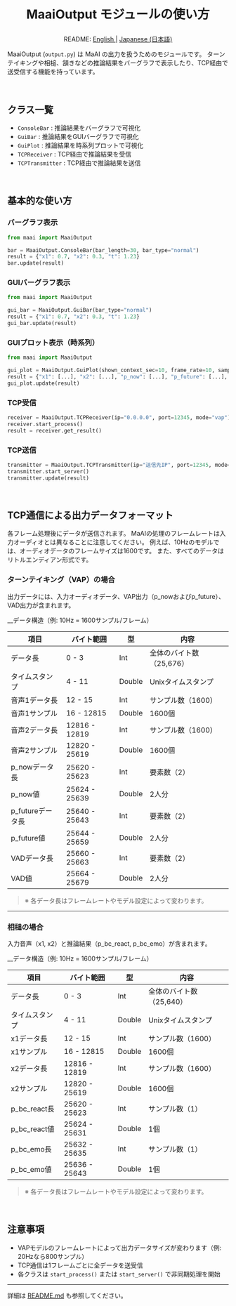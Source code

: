 <h1>
<p align="center">
<b>MaaiOutput</b> モジュールの使い方
</p>
</h1>
<p align="center">
README: <a href="output.md">English </a> | <a href="output_JP.md">Japanese (日本語) </a>
</p>

MaaiOutput (`output.py`) は MaAI の出力を扱うためのモジュールです。
ターンテイキングや相槌、頷きなどの推論結果をバーグラフで表示したり、TCP経由で送受信する機能を持っています。

</br>

## クラス一覧

- `ConsoleBar` : 推論結果をバーグラフで可視化
- `GuiBar` : 推論結果をGUIバーグラフで可視化
- `GuiPlot` : 推論結果を時系列プロットで可視化
- `TCPReceiver` : TCP経由で推論結果を受信
- `TCPTransmitter` : TCP経由で推論結果を送信

</br>

## 基本的な使い方

### バーグラフ表示
```python
from maai import MaaiOutput

bar = MaaiOutput.ConsoleBar(bar_length=30, bar_type="normal")
result = {"x1": 0.7, "x2": 0.3, "t": 1.23}
bar.update(result)
```

### GUIバーグラフ表示
```python
from maai import MaaiOutput

gui_bar = MaaiOutput.GuiBar(bar_type="normal")
result = {"x1": 0.7, "x2": 0.3, "t": 1.23}
gui_bar.update(result)
```

### GUIプロット表示（時系列）
```python
from maai import MaaiOutput

gui_plot = MaaiOutput.GuiPlot(shown_context_sec=10, frame_rate=10, sample_rate=16000)
result = {"x1": [...], "x2": [...], "p_now": [...], "p_future": [...], "vad": [...], "t": 1.23}
gui_plot.update(result)
```

### TCP受信
```python
receiver = MaaiOutput.TCPReceiver(ip="0.0.0.0", port=12345, mode="vap")
receiver.start_process()
result = receiver.get_result()
```

### TCP送信
```python
transmitter = MaaiOutput.TCPTransmitter(ip="送信先IP", port=12345, mode="vap")
transmitter.start_server()
transmitter.update(result)
```

</br>

## TCP通信による出力データフォーマット

各フレーム処理後にデータが送信されます。
MaAIの処理のフレームレートは入力オーディオとは異なることに注意してください。
例えば、10Hzのモデルでは、オーディオデータのフレームサイズは1600です。
また、すべてのデータはリトルエンディアン形式です。

### ターンテイキング（VAP）の場合

出力データには、入力オーディオデータ、VAP出力（p_nowおよびp_future）、VAD出力が含まれます。

__データ構造（例: 10Hz = 1600サンプル/フレーム）

| 項目              | バイト範囲      | 型     | 内容                       |
|-------------------|----------------|--------|----------------------------|
| データ長          | 0 - 3          | Int    | 全体のバイト数（25,676）   |
| タイムスタンプ    | 4 - 11         | Double | Unixタイムスタンプ         |
| 音声1データ長     | 12 - 15        | Int    | サンプル数（1600）         |
| 音声1サンプル     | 16 - 12815     | Double | 1600個                     |
| 音声2データ長     | 12816 - 12819  | Int    | サンプル数（1600）         |
| 音声2サンプル     | 12820 - 25619  | Double | 1600個                     |
| p_nowデータ長     | 25620 - 25623  | Int    | 要素数（2）                |
| p_now値           | 25624 - 25639  | Double | 2人分                      |
| p_futureデータ長  | 25640 - 25643  | Int    | 要素数（2）                |
| p_future値        | 25644 - 25659  | Double | 2人分                      |
| VADデータ長       | 25660 - 25663  | Int    | 要素数（2）                |
| VAD値             | 25664 - 25679  | Double | 2人分                      |

> ※ 各データ長はフレームレートやモデル設定によって変わります。

---

### 相槌の場合

入力音声（x1, x2）と推論結果（p_bc_react, p_bc_emo）が含まれます。  

__データ構造（例: 10Hz = 1600サンプル/フレーム）

| 項目              | バイト範囲      | 型     | 内容                       |
|-------------------|----------------|--------|----------------------------|
| データ長          | 0 - 3          | Int    | 全体のバイト数（25,640）   |
| タイムスタンプ    | 4 - 11         | Double | Unixタイムスタンプ         |
| x1データ長        | 12 - 15        | Int    | サンプル数（1600）         |
| x1サンプル        | 16 - 12815     | Double | 1600個                     |
| x2データ長        | 12816 - 12819  | Int    | サンプル数（1600）         |
| x2サンプル        | 12820 - 25619  | Double | 1600個                     |
| p_bc_react長      | 25620 - 25623  | Int    | サンプル数（1）            |
| p_bc_react値      | 25624 - 25631  | Double | 1個                        |
| p_bc_emo長        | 25632 - 25635  | Int    | サンプル数（1）            |
| p_bc_emo値        | 25636 - 25643  | Double | 1個                        |

> ※ 各データ長はフレームレートやモデル設定によって変わります。

</br>

## 注意事項

- VAPモデルのフレームレートによって出力データサイズが変わります（例: 20Hzなら800サンプル）
- TCP通信は1フレームごとに全データを送受信
- 各クラスは `start_process()` または `start_server()` で非同期処理を開始

---

詳細は [README.md](../README_JP.md) も参照してください。
